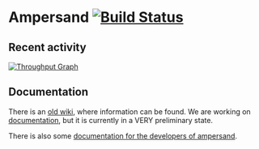 # Ampersand [![Build Status](https://travis-ci.org/AmpersandTarski/ampersand.svg?branch=master)](https://travis-ci.org/AmpersandTarski/ampersand)

## Recent activity 
[![Throughput Graph](https://graphs.waffle.io/AmpersandTarski/ampersand/throughput.svg)](https://waffle.io/AmpersandTarski/ampersand/metrics)

## Documentation

There is an [old wiki](wiki.tarski.nl), where information can be found. We are working on [documentation](http://ampersandtarski.gitbooks.io/documentation/), but it is currently in a VERY preliminary state. 

There is also some [documentation for the developers of ampersand](http://ampersandtarski.gitbooks.io/the-tools-we-use-for-ampersand/). 

